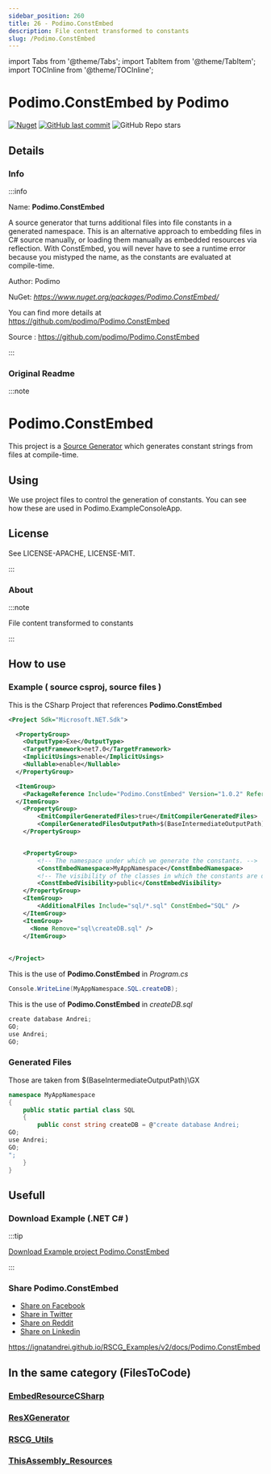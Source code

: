 ```yaml
---
sidebar_position: 260
title: 26 - Podimo.ConstEmbed
description: File content transformed to constants
slug: /Podimo.ConstEmbed
---
```

import Tabs from '@theme/Tabs';
import TabItem from '@theme/TabItem';
import TOCInline from '@theme/TOCInline';

# Podimo.ConstEmbed  by Podimo


<TOCInline toc={toc} />

[![Nuget](https://img.shields.io/nuget/dt/Podimo.ConstEmbed?label=Podimo.ConstEmbed)](https://www.nuget.org/packages/Podimo.ConstEmbed/)
[![GitHub last commit](https://img.shields.io/github/last-commit/podimo/Podimo.ConstEmbed?label=updated)](https://github.com/podimo/Podimo.ConstEmbed)
![GitHub Repo stars](https://img.shields.io/github/stars/podimo/Podimo.ConstEmbed?style=social)

## Details

### Info
:::info

Name: **Podimo.ConstEmbed**

A source generator that turns additional files into file constants in a generated namespace.
            This is an alternative approach to embedding files in C# source manually,
            or loading them manually as embedded resources via reflection.
            With ConstEmbed, you will never have to see a runtime error because you mistyped the name,
            as the constants are evaluated at compile-time.

Author: Podimo

NuGet: 
*https://www.nuget.org/packages/Podimo.ConstEmbed/*   


You can find more details at https://github.com/podimo/Podimo.ConstEmbed

Source : https://github.com/podimo/Podimo.ConstEmbed

:::

### Original Readme
:::note

# Podimo.ConstEmbed

This project is a [Source Generator](https://docs.microsoft.com/en-us/dotnet/csharp/roslyn-sdk/source-generators-overview) which generates constant strings from files at compile-time.

## Using

We use project files to control the generation of constants.
You can see how these are used in Podimo.ExampleConsoleApp.

## License

See LICENSE-APACHE, LICENSE-MIT.


:::

### About
:::note

File content transformed to constants


:::

## How to use

### Example ( source csproj, source files )

<Tabs>

<TabItem value="csproj" label="CSharp Project">

This is the CSharp Project that references **Podimo.ConstEmbed**
```xml showLineNumbers {11}
<Project Sdk="Microsoft.NET.Sdk">

  <PropertyGroup>
    <OutputType>Exe</OutputType>
    <TargetFramework>net7.0</TargetFramework>
    <ImplicitUsings>enable</ImplicitUsings>
    <Nullable>enable</Nullable>
  </PropertyGroup>

  <ItemGroup>
    <PackageReference Include="Podimo.ConstEmbed" Version="1.0.2" ReferenceOutputAssembly="false" OutputItemType="Analyzer" />
  </ItemGroup>
	<PropertyGroup>
		<EmitCompilerGeneratedFiles>true</EmitCompilerGeneratedFiles>
		<CompilerGeneratedFilesOutputPath>$(BaseIntermediateOutputPath)\GX</CompilerGeneratedFilesOutputPath>
	</PropertyGroup>


	<PropertyGroup>
		<!-- The namespace under which we generate the constants. -->
		<ConstEmbedNamespace>MyAppNamespace</ConstEmbedNamespace>
		<!-- The visibility of the classes in which the constants are declared. -->
		<ConstEmbedVisibility>public</ConstEmbedVisibility>
	</PropertyGroup>
	<ItemGroup>
		<AdditionalFiles Include="sql/*.sql" ConstEmbed="SQL" />
	</ItemGroup>
	<ItemGroup>
	  <None Remove="sql\createDB.sql" />
	</ItemGroup>
	
	
</Project>

```

</TabItem>

  <TabItem value="C:\gth\RSCG_Examples\v2\rscg_examples\Podimo.ConstEmbed\src\PodimoConstEmbedDemo\Program.cs" label="Program.cs" >

  This is the use of **Podimo.ConstEmbed** in *Program.cs*

```csharp showLineNumbers 
Console.WriteLine(MyAppNamespace.SQL.createDB);

```
  </TabItem>

  <TabItem value="C:\gth\RSCG_Examples\v2\rscg_examples\Podimo.ConstEmbed\src\PodimoConstEmbedDemo\sql\createDB.sql" label="createDB.sql" >

  This is the use of **Podimo.ConstEmbed** in *createDB.sql*

```csharp showLineNumbers 
create database Andrei;
GO;
use Andrei;
GO;

```
  </TabItem>

</Tabs>

### Generated Files

Those are taken from $(BaseIntermediateOutputPath)\GX

<Tabs>


<TabItem value="C:\gth\RSCG_Examples\v2\rscg_examples\Podimo.ConstEmbed\src\PodimoConstEmbedDemo\obj\GX\Podimo.ConstEmbed\Podimo.ConstEmbed.ConstEmbedGenerator\SQL.createDB.g.cs" label="SQL.createDB.g.cs" >


```csharp showLineNumbers 
namespace MyAppNamespace
{
    public static partial class SQL
    {
        public const string createDB = @"create database Andrei;
GO;
use Andrei;
GO;
";
    }
}
```

  </TabItem>


</Tabs>

## Usefull

### Download Example (.NET  C# )

:::tip

[Download Example project Podimo.ConstEmbed ](/sources/Podimo.ConstEmbed.zip)

:::


### Share Podimo.ConstEmbed 

<ul>
  <li><a href="https://www.facebook.com/sharer/sharer.php?u=https%3A%2F%2Fignatandrei.github.io%2FRSCG_Examples%2Fv2%2Fdocs%2FPodimo.ConstEmbed&quote=Podimo.ConstEmbed" title="Share on Facebook" target="_blank">Share on Facebook</a></li>
  <li><a href="https://twitter.com/intent/tweet?source=https%3A%2F%2Fignatandrei.github.io%2FRSCG_Examples%2Fv2%2Fdocs%2FPodimo.ConstEmbed&text=Podimo.ConstEmbed:%20https%3A%2F%2Fignatandrei.github.io%2FRSCG_Examples%2Fv2%2Fdocs%2FPodimo.ConstEmbed" target="_blank" title="Tweet">Share in Twitter</a></li>
  <li><a href="http://www.reddit.com/submit?url=https%3A%2F%2Fignatandrei.github.io%2FRSCG_Examples%2Fv2%2Fdocs%2FPodimo.ConstEmbed&title=Podimo.ConstEmbed" target="_blank" title="Submit to Reddit">Share on Reddit</a></li>
  <li><a href="http://www.linkedin.com/shareArticle?mini=true&url=https%3A%2F%2Fignatandrei.github.io%2FRSCG_Examples%2Fv2%2Fdocs%2FPodimo.ConstEmbed&title=Podimo.ConstEmbed&summary=&source=https%3A%2F%2Fignatandrei.github.io%2FRSCG_Examples%2Fv2%2Fdocs%2FPodimo.ConstEmbed" target="_blank" title="Share on LinkedIn">Share on Linkedin</a></li>
</ul>

https://ignatandrei.github.io/RSCG_Examples/v2/docs/Podimo.ConstEmbed

## In the same category (FilesToCode)


### [EmbedResourceCSharp](/docs/EmbedResourceCSharp)


### [ResXGenerator](/docs/ResXGenerator)


### [RSCG_Utils](/docs/RSCG_Utils)


### [ThisAssembly_Resources](/docs/ThisAssembly_Resources)

